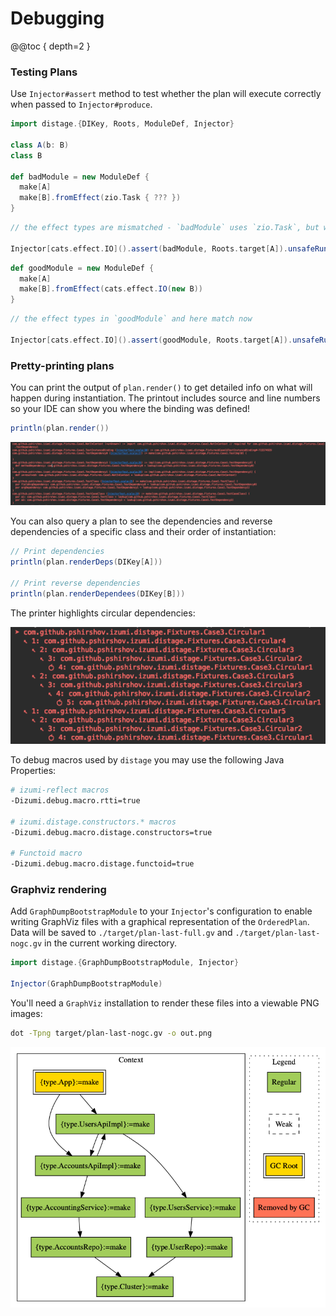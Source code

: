 # Debugging

@@toc { depth=2 }

### Testing Plans

Use `Injector#assert` method to test whether the plan will execute correctly when passed to `Injector#produce`.

```scala mdoc:reset:to-string
import distage.{DIKey, Roots, ModuleDef, Injector}

class A(b: B)
class B

def badModule = new ModuleDef {
  make[A]
  make[B].fromEffect(zio.Task { ??? })
}
```

```scala mdoc:crash:to-string
// the effect types are mismatched - `badModule` uses `zio.Task`, but we expect `cats.effect.IO`

Injector[cats.effect.IO]().assert(badModule, Roots.target[A]).unsafeRunSync()
```

```scala mdoc:to-string
def goodModule = new ModuleDef {
  make[A]
  make[B].fromEffect(cats.effect.IO(new B))
}
```

```scala mdoc:to-string
// the effect types in `goodModule` and here match now

Injector[cats.effect.IO]().assert(goodModule, Roots.target[A]).unsafeRunSync()
```

### Pretty-printing plans

You can print the output of `plan.render()` to get detailed info on what will happen during instantiation. The printout includes source
and line numbers so your IDE can show you where the binding was defined!

```scala mdoc:to-string
println(plan.render())
```

![print-test-plan](media/print-test-plan.png)

You can also query a plan to see the dependencies and reverse dependencies of a specific class and their order of instantiation:

```scala mdoc:to-string
// Print dependencies
println(plan.renderDeps(DIKey[A]))

// Print reverse dependencies
println(plan.renderDependees(DIKey[B]))
```

The printer highlights circular dependencies:

![print-dependencies](media/print-dependencies.png)

To debug macros used by `distage` you may use the following Java Properties:

```bash
# izumi-reflect macros
-Dizumi.debug.macro.rtti=true

# izumi.distage.constructors.* macros
-Dizumi.debug.macro.distage.constructors=true

# Functoid macro
-Dizumi.debug.macro.distage.functoid=true
```

### Graphviz rendering

Add `GraphDumpBootstrapModule` to your `Injector`'s configuration to enable writing GraphViz files with a graphical representation of the `OrderedPlan`. Data will be saved to `./target/plan-last-full.gv` and `./target/plan-last-nogc.gv` in the current working directory.

```scala mdoc:reset:to-string
import distage.{GraphDumpBootstrapModule, Injector}

Injector(GraphDumpBootstrapModule)
```

You'll need a `GraphViz` installation to render these files into a viewable PNG images:

```bash
dot -Tpng target/plan-last-nogc.gv -o out.png
```

![plan-graph](media/plan-graph.png)
